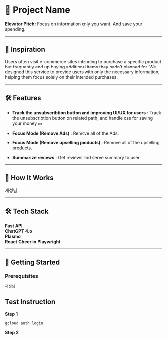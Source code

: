 # 🚀 Project Name

**Elevator Pitch:** Focus on information only you want. And save your spending.

---

## 🌟 Inspiration

Users often visit e-commerce sites intending to purchase a specific product but frequently end up buying additional items they hadn’t planned for.
We designed this service to provide users with only the necessary information, helping them focus solely on their intended purchases.

---

## 🛠️ Features

- **Track the unsubscribtion button and improving UI/UX for users** : Track the unsubscribtion button on related path, and handle css for saving your money 💵

- **Focus Mode (Remove Ads)** : Remove all of the Ads.

- **Focus Mode (Remove upselling products)** : Remove all of the upselling products.

- **Summarize reviews** : Get reviews and serve summary to user.

---

## 🎯 How It Works

재성님

---

## 🛠️ Tech Stack

**Fast API**  
**ChatGPT 4.o**  
**Plasmo**  
**React**
**Cheer io**
**Playwright**

---

## 🚀 Getting Started

### Prerequisites

```bash
재성님

```

## Test Instruction

**Step 1**

```bash
gcloud auth login
```

**Step 2**
